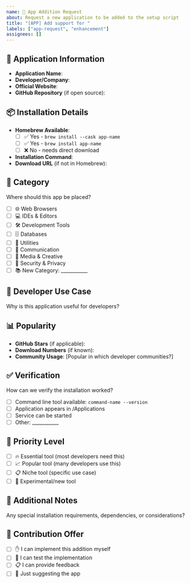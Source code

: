 ```yaml
---
name: 📱 App Addition Request
about: Request a new application to be added to the setup script
title: "[APP] Add support for "
labels: ["app-request", "enhancement"]
assignees: []
---
```


## 📱 Application Information
- **Application Name**: 
- **Developer/Company**: 
- **Official Website**: 
- **GitHub Repository** (if open source): 

## 📦 Installation Details
- **Homebrew Available**: 
  - [ ] ✅ Yes - `brew install --cask app-name`
  - [ ] ✅ Yes - `brew install app-name`
  - [ ] ❌ No - needs direct download
- **Installation Command**: 
- **Download URL** (if not in Homebrew): 

## 🎯 Category
Where should this app be placed?
- [ ] 🌐 Web Browsers
- [ ] 💻 IDEs & Editors
- [ ] 🛠️ Development Tools
- [ ] 🗄️ Databases
- [ ] 🔧 Utilities
- [ ] 💬 Communication
- [ ] 🎥 Media & Creative
- [ ] 🔐 Security & Privacy
- [ ] 📚 New Category: ___________

## 💼 Developer Use Case
Why is this application useful for developers?

## 📊 Popularity
- **GitHub Stars** (if applicable): 
- **Download Numbers** (if known): 
- **Community Usage**: [Popular in which developer communities?]

## ✅ Verification
How can we verify the installation worked?
- [ ] Command line tool available: `command-name --version`
- [ ] Application appears in /Applications
- [ ] Service can be started
- [ ] Other: ___________

## 🎯 Priority Level
- [ ] 🔥 Essential tool (most developers need this)
- [ ] 📈 Popular tool (many developers use this)
- [ ] 📋 Niche tool (specific use case)
- [ ] 💭 Experimental/new tool

## 📝 Additional Notes
Any special installation requirements, dependencies, or considerations?

## 🤝 Contribution Offer
- [ ] ✋ I can implement this addition myself
- [ ] 🧪 I can test the implementation
- [ ] 📋 I can provide feedback
- [ ] 💭 Just suggesting the app